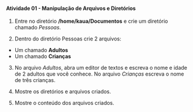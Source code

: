 #### Atividade 01 - Manipulação de Arquivos e Diretórios
1. Entre no diretório __/home/kaua/Documentos__ e crie um diretório chamado *Pessoas*.

2. Dentro do diretório Pessoas crie 2 arquivos:
- Um chamado __Adultos__ 
- Um chamado __Crianças__

3. No arquivo _Adultos_, abra um editor de textos e escreva o nome e idade de 2 adultos que você conhece. No arquivo _Crianças_ escreva o nome de três crianças.

4. Mostre os diretórios e arquivos criados.

5. Mostre o conteúdo dos arquivos criados.
